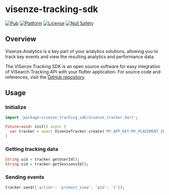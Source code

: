 # visenze-tracking-sdk

[![Pub](https://img.shields.io/pub/v/visenze_tracking_sdk.svg)](https://pub.dev/packages/visenze_tracking_sdk)
[![Platform](https://img.shields.io/badge/Platform-Android_iOS_Web-blue.svg?longCache=true&style=flat-square)]()
[![License](https://img.shields.io/badge/License-MIT-blue.svg)](/LICENSE)
[![Null Safety](https://img.shields.io/badge/-Null%20Safety-blue.svg)]()

## Overview
Visenze Analytics is a key part of your analytics solutions, allowing you to track key events and view the resulting analytics and performance data. 

The ViSenze Tracking SDK is an open source software for easy integration of ViSearch Tracking API with your flutter application. For source code and references, visit the [GitHub repository](https://github.com/visenze/flutter-tracking-sdk).

## Usage

### Initialize
```dart
import 'package:visenze_tracking_sdk/visenze_tracker.dart';

Future<void> init() async {
  var tracker = await VisenzeTracker.create('MY_APP_KEY:MY_PLACEMENT_ID');
}
```

### Getting tracking data
```dart
String uid = tracker.getUserId();
String sid = tracker.getSessionsId();
```

### Sending events
```dart
tracker.send({'action': 'product_view', 'pid': '1'});
```
